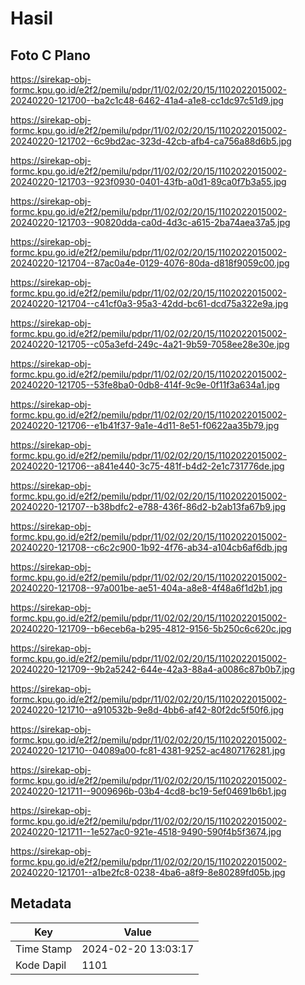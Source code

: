 # Hasil

## Foto C Plano

https://sirekap-obj-formc.kpu.go.id/e2f2/pemilu/pdpr/11/02/02/20/15/1102022015002-20240220-121700--ba2c1c48-6462-41a4-a1e8-cc1dc97c51d9.jpg

https://sirekap-obj-formc.kpu.go.id/e2f2/pemilu/pdpr/11/02/02/20/15/1102022015002-20240220-121702--6c9bd2ac-323d-42cb-afb4-ca756a88d6b5.jpg

https://sirekap-obj-formc.kpu.go.id/e2f2/pemilu/pdpr/11/02/02/20/15/1102022015002-20240220-121703--923f0930-0401-43fb-a0d1-89ca0f7b3a55.jpg

https://sirekap-obj-formc.kpu.go.id/e2f2/pemilu/pdpr/11/02/02/20/15/1102022015002-20240220-121703--90820dda-ca0d-4d3c-a615-2ba74aea37a5.jpg

https://sirekap-obj-formc.kpu.go.id/e2f2/pemilu/pdpr/11/02/02/20/15/1102022015002-20240220-121704--87ac0a4e-0129-4076-80da-d818f9059c00.jpg

https://sirekap-obj-formc.kpu.go.id/e2f2/pemilu/pdpr/11/02/02/20/15/1102022015002-20240220-121704--c41cf0a3-95a3-42dd-bc61-dcd75a322e9a.jpg

https://sirekap-obj-formc.kpu.go.id/e2f2/pemilu/pdpr/11/02/02/20/15/1102022015002-20240220-121705--c05a3efd-249c-4a21-9b59-7058ee28e30e.jpg

https://sirekap-obj-formc.kpu.go.id/e2f2/pemilu/pdpr/11/02/02/20/15/1102022015002-20240220-121705--53fe8ba0-0db8-414f-9c9e-0f11f3a634a1.jpg

https://sirekap-obj-formc.kpu.go.id/e2f2/pemilu/pdpr/11/02/02/20/15/1102022015002-20240220-121706--e1b41f37-9a1e-4d11-8e51-f0622aa35b79.jpg

https://sirekap-obj-formc.kpu.go.id/e2f2/pemilu/pdpr/11/02/02/20/15/1102022015002-20240220-121706--a841e440-3c75-481f-b4d2-2e1c731776de.jpg

https://sirekap-obj-formc.kpu.go.id/e2f2/pemilu/pdpr/11/02/02/20/15/1102022015002-20240220-121707--b38bdfc2-e788-436f-86d2-b2ab13fa67b9.jpg

https://sirekap-obj-formc.kpu.go.id/e2f2/pemilu/pdpr/11/02/02/20/15/1102022015002-20240220-121708--c6c2c900-1b92-4f76-ab34-a104cb6af6db.jpg

https://sirekap-obj-formc.kpu.go.id/e2f2/pemilu/pdpr/11/02/02/20/15/1102022015002-20240220-121708--97a001be-ae51-404a-a8e8-4f48a6f1d2b1.jpg

https://sirekap-obj-formc.kpu.go.id/e2f2/pemilu/pdpr/11/02/02/20/15/1102022015002-20240220-121709--b6eceb6a-b295-4812-9156-5b250c6c620c.jpg

https://sirekap-obj-formc.kpu.go.id/e2f2/pemilu/pdpr/11/02/02/20/15/1102022015002-20240220-121709--9b2a5242-644e-42a3-88a4-a0086c87b0b7.jpg

https://sirekap-obj-formc.kpu.go.id/e2f2/pemilu/pdpr/11/02/02/20/15/1102022015002-20240220-121710--a910532b-9e8d-4bb6-af42-80f2dc5f50f6.jpg

https://sirekap-obj-formc.kpu.go.id/e2f2/pemilu/pdpr/11/02/02/20/15/1102022015002-20240220-121710--04089a00-fc81-4381-9252-ac4807176281.jpg

https://sirekap-obj-formc.kpu.go.id/e2f2/pemilu/pdpr/11/02/02/20/15/1102022015002-20240220-121711--9009696b-03b4-4cd8-bc19-5ef04691b6b1.jpg

https://sirekap-obj-formc.kpu.go.id/e2f2/pemilu/pdpr/11/02/02/20/15/1102022015002-20240220-121711--1e527ac0-921e-4518-9490-590f4b5f3674.jpg

https://sirekap-obj-formc.kpu.go.id/e2f2/pemilu/pdpr/11/02/02/20/15/1102022015002-20240220-121701--a1be2fc8-0238-4ba6-a8f9-8e80289fd05b.jpg


## Metadata

| Key        | Value               |
| ---------- | ------------------- |
| Time Stamp | 2024-02-20 13:03:17 |
| Kode Dapil | 1101                |




